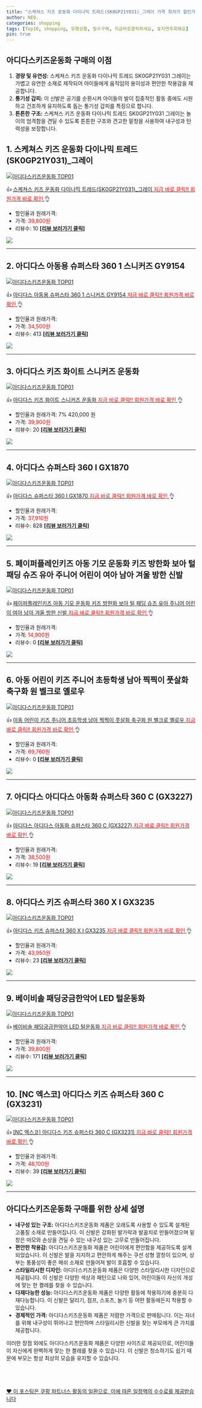 ```yaml
---
title: "스케쳐스 키즈 운동화 다이나믹 트레드(SK0GP21Y031)_그레이 가격 최저가 할인가 아디다스키즈운동화 최저가 추천 제품 비교"
author: NEO.
categories: shopping
tags: [Top10, shopping, 유행상품, 필수구매, 지금바로클릭하세요, 놓치면후회해요]
pin: true
---
```

## 아디다스키즈운동화 구매의 이점
1. **경량 및 유연성:** 스케쳐스 키즈 운동화 다이나믹 트레드 SK0GP21Y031 그레이는 가볍고 유연한 소재로 제작되어 아이들에게 움직임의 용이성과 편안한 착용감을 제공합니다.
2. **통기성 갑피:** 이 신발은 공기를 순환시켜 아이들의 발이 집중적인 활동 중에도 시원하고 건조하게 유지하도록 돕는 통기성 갑피를 특징으로 합니다.
3. **튼튼한 구조:** 스케쳐스 키즈 운동화 다이나믹 트레드 SK0GP21Y031 그레이는 놀이의 엄격함을 견딜 수 있도록 튼튼한 구조와 견고한 밑창을 사용하여 내구성과 탄력성을 보장합니다.

   

## 1. 스케쳐스 키즈 운동화 다이나믹 트레드(SK0GP21Y031)_그레이

[![아디다스키즈운동화 TOP01](https://thumbnail10.coupangcdn.com/thumbnails/remote/490x490ex/image/vendor_inventory/0ec8/ccb760a8db09d16adf48ffde4759ed4bcf61f787e5c68cc383ddac470d80.jpg)](https://link.coupang.com/re/AFFSDP?lptag=AF3617701&subid=GithubCoopas&pageKey=7776630259&traceid=V0-153&itemId=21008311742&vendorItemId=88103999783)


👍 [스케쳐스 키즈 운동화 다이나믹 트레드(SK0GP21Y031)_그레이 <font color=red> 지금 바로 클릭!! 회원가격 바로 확인 </font> ](https://link.coupang.com/re/AFFSDP?lptag=AF3617701&subid=GithubCoopas&pageKey=7776630259&traceid=V0-153&itemId=21008311742&vendorItemId=88103999783) 👌 


- 할인율과 원래가격: 
- 가격: <span style='color:red'>39,800원</span>
- 리뷰수: 10  [**[리뷰 보러가기 클릭]**](https://link.coupang.com/re/AFFSDP?lptag=AF3617701&subid=GithubCoopas&pageKey=7776630259&traceid=V0-153&itemId=21008311742&vendorItemId=88103999783)

[![](/discount_price.png)](https://link.coupang.com/re/AFFSDP?lptag=AF3617701&subid=GithubCoopas&pageKey=7776630259&traceid=V0-153&itemId=21008311742&vendorItemId=88103999783)

---


   

## 2. 아디다스 아동용 슈퍼스타 360 1 스니커즈 GY9154

[![아디다스키즈운동화 TOP01](https://thumbnail6.coupangcdn.com/thumbnails/remote/490x490ex/image/retail/images/2023/12/06/10/1/9f55d2fe-4258-46fd-b483-3e63789d8dc7.jpg)](https://link.coupang.com/re/AFFSDP?lptag=AF3617701&subid=GithubCoopas&pageKey=7653883009&traceid=V0-153&itemId=20920580220&vendorItemId=87987437796)


👍 [아디다스 아동용 슈퍼스타 360 1 스니커즈 GY9154 <font color=red> 지금 바로 클릭!! 회원가격 바로 확인 </font> ](https://link.coupang.com/re/AFFSDP?lptag=AF3617701&subid=GithubCoopas&pageKey=7653883009&traceid=V0-153&itemId=20920580220&vendorItemId=87987437796) 👌 


- 할인율과 원래가격: 
- 가격: <span style='color:red'>34,500원</span>
- 리뷰수: 413  [**[리뷰 보러가기 클릭]**](https://link.coupang.com/re/AFFSDP?lptag=AF3617701&subid=GithubCoopas&pageKey=7653883009&traceid=V0-153&itemId=20920580220&vendorItemId=87987437796)

[![](/discount_price.png)](https://link.coupang.com/re/AFFSDP?lptag=AF3617701&subid=GithubCoopas&pageKey=7653883009&traceid=V0-153&itemId=20920580220&vendorItemId=87987437796)

---


   

## 3. 아디다스 키즈 화이트 스니커즈 운동화

[![아디다스키즈운동화 TOP01](https://thumbnail9.coupangcdn.com/thumbnails/remote/490x490ex/image/vendor_inventory/f632/c6788bb2f4be02cff5a7b6b6619a749d9f25ff31d802e3b6e0a364260334.jpg)](https://link.coupang.com/re/AFFSDP?lptag=AF3617701&subid=GithubCoopas&pageKey=7836364448&traceid=V0-153&itemId=21321889987&vendorItemId=88381216632)


👍 [아디다스 키즈 화이트 스니커즈 운동화 <font color=red> 지금 바로 클릭!! 회원가격 바로 확인 </font> ](https://link.coupang.com/re/AFFSDP?lptag=AF3617701&subid=GithubCoopas&pageKey=7836364448&traceid=V0-153&itemId=21321889987&vendorItemId=88381216632) 👌 


- 할인율과 원래가격: 7%  420,000   원
- 가격: <span style='color:red'>39,900원</span>
- 리뷰수: 20  [**[리뷰 보러가기 클릭]**](https://link.coupang.com/re/AFFSDP?lptag=AF3617701&subid=GithubCoopas&pageKey=7836364448&traceid=V0-153&itemId=21321889987&vendorItemId=88381216632)

[![](/discount_price.png)](https://link.coupang.com/re/AFFSDP?lptag=AF3617701&subid=GithubCoopas&pageKey=7836364448&traceid=V0-153&itemId=21321889987&vendorItemId=88381216632)

---


   

## 4. 아디다스 슈퍼스타 360 I GX1870

[![아디다스키즈운동화 TOP01](https://thumbnail7.coupangcdn.com/thumbnails/remote/490x490ex/image/retail/images/2023/11/30/15/0/42e8445c-e4f2-47ea-9491-3211e8942895.jpg)](https://link.coupang.com/re/AFFSDP?lptag=AF3617701&subid=GithubCoopas&pageKey=7748920470&traceid=V0-153&itemId=20867192249&vendorItemId=87934532863)


👍 [아디다스 슈퍼스타 360 I GX1870 <font color=red> 지금 바로 클릭!! 회원가격 바로 확인 </font> ](https://link.coupang.com/re/AFFSDP?lptag=AF3617701&subid=GithubCoopas&pageKey=7748920470&traceid=V0-153&itemId=20867192249&vendorItemId=87934532863) 👌 


- 할인율과 원래가격: 
- 가격: <span style='color:red'>37,910원</span>
- 리뷰수: 828  [**[리뷰 보러가기 클릭]**](https://link.coupang.com/re/AFFSDP?lptag=AF3617701&subid=GithubCoopas&pageKey=7748920470&traceid=V0-153&itemId=20867192249&vendorItemId=87934532863)

[![](/discount_price.png)](https://link.coupang.com/re/AFFSDP?lptag=AF3617701&subid=GithubCoopas&pageKey=7748920470&traceid=V0-153&itemId=20867192249&vendorItemId=87934532863)

---


   

## 5. 페이퍼플레인키즈 아동 기모 운동화 키즈 방한화 보아 털 패딩 슈즈 유아 주니어 어린이 여아 남아 겨울 방한 신발

[![아디다스키즈운동화 TOP01](https://thumbnail8.coupangcdn.com/thumbnails/remote/490x490ex/image/vendor_inventory/f3a9/d60fd6847d0c0093b4b318783d560f5dab8c2185e4ca2a6b0260b28e2020.jpg)](https://link.coupang.com/re/AFFSDP?lptag=AF3617701&subid=GithubCoopas&pageKey=7680619463&traceid=V0-153&itemId=20514036370&vendorItemId=87591577391)


👍 [페이퍼플레인키즈 아동 기모 운동화 키즈 방한화 보아 털 패딩 슈즈 유아 주니어 어린이 여아 남아 겨울 방한 신발 <font color=red> 지금 바로 클릭!! 회원가격 바로 확인 </font> ](https://link.coupang.com/re/AFFSDP?lptag=AF3617701&subid=GithubCoopas&pageKey=7680619463&traceid=V0-153&itemId=20514036370&vendorItemId=87591577391) 👌 


- 할인율과 원래가격: 
- 가격: <span style='color:red'>14,900원</span>
- 리뷰수: 0  [**[리뷰 보러가기 클릭]**](https://link.coupang.com/re/AFFSDP?lptag=AF3617701&subid=GithubCoopas&pageKey=7680619463&traceid=V0-153&itemId=20514036370&vendorItemId=87591577391)

[![](/discount_price.png)](https://link.coupang.com/re/AFFSDP?lptag=AF3617701&subid=GithubCoopas&pageKey=7680619463&traceid=V0-153&itemId=20514036370&vendorItemId=87591577391)

---


   

## 6. 아동 어린이 키즈 주니어 초등학생 남아 찍찍이 풋살화 축구화 원 벨크로 옐로우

[![아디다스키즈운동화 TOP01](https://thumbnail6.coupangcdn.com/thumbnails/remote/490x490ex/image/vendor_inventory/f831/8e2046b1d07d7bea40ec0c93cc12365cfadbbc1cd33e4fd211cef9044037.jpg)](https://link.coupang.com/re/AFFSDP?lptag=AF3617701&subid=GithubCoopas&pageKey=7356589572&traceid=V0-153&itemId=18943325029&vendorItemId=87735128500)


👍 [아동 어린이 키즈 주니어 초등학생 남아 찍찍이 풋살화 축구화 원 벨크로 옐로우 <font color=red> 지금 바로 클릭!! 회원가격 바로 확인 </font> ](https://link.coupang.com/re/AFFSDP?lptag=AF3617701&subid=GithubCoopas&pageKey=7356589572&traceid=V0-153&itemId=18943325029&vendorItemId=87735128500) 👌 


- 할인율과 원래가격: 
- 가격: <span style='color:red'>69,760원</span>
- 리뷰수: 0  [**[리뷰 보러가기 클릭]**](https://link.coupang.com/re/AFFSDP?lptag=AF3617701&subid=GithubCoopas&pageKey=7356589572&traceid=V0-153&itemId=18943325029&vendorItemId=87735128500)

[![](/discount_price.png)](https://link.coupang.com/re/AFFSDP?lptag=AF3617701&subid=GithubCoopas&pageKey=7356589572&traceid=V0-153&itemId=18943325029&vendorItemId=87735128500)

---


   

## 7. 아디다스 아디다스 아동화 슈퍼스타 360 C (GX3227)

[![아디다스키즈운동화 TOP01](https://thumbnail7.coupangcdn.com/thumbnails/remote/490x490ex/image/vendor_inventory/a547/e3f441e68ae70d39db9d2e64bacfd0160b8e025205c8d4d1f654ae5e91dd.png)](https://link.coupang.com/re/AFFSDP?lptag=AF3617701&subid=GithubCoopas&pageKey=6355373259&traceid=V0-153&itemId=13391783766&vendorItemId=87171965230)


👍 [아디다스 아디다스 아동화 슈퍼스타 360 C (GX3227) <font color=red> 지금 바로 클릭!! 회원가격 바로 확인 </font> ](https://link.coupang.com/re/AFFSDP?lptag=AF3617701&subid=GithubCoopas&pageKey=6355373259&traceid=V0-153&itemId=13391783766&vendorItemId=87171965230) 👌 


- 할인율과 원래가격: 
- 가격: <span style='color:red'>38,500원</span>
- 리뷰수: 19  [**[리뷰 보러가기 클릭]**](https://link.coupang.com/re/AFFSDP?lptag=AF3617701&subid=GithubCoopas&pageKey=6355373259&traceid=V0-153&itemId=13391783766&vendorItemId=87171965230)

[![](/discount_price.png)](https://link.coupang.com/re/AFFSDP?lptag=AF3617701&subid=GithubCoopas&pageKey=6355373259&traceid=V0-153&itemId=13391783766&vendorItemId=87171965230)

---


   

## 8. 아디다스 키즈 슈퍼스타 360 X I GX3235

[![아디다스키즈운동화 TOP01](https://thumbnail8.coupangcdn.com/thumbnails/remote/490x490ex/image/vendor_inventory/2784/c0f836f6942742b37894b921f17f03bba44e9408cf2dea2cce690f0bdfdf.png)](https://link.coupang.com/re/AFFSDP?lptag=AF3617701&subid=GithubCoopas&pageKey=7379341110&traceid=V0-153&itemId=19053544788&vendorItemId=87109445605)


👍 [아디다스 키즈 슈퍼스타 360 X I GX3235 <font color=red> 지금 바로 클릭!! 회원가격 바로 확인 </font> ](https://link.coupang.com/re/AFFSDP?lptag=AF3617701&subid=GithubCoopas&pageKey=7379341110&traceid=V0-153&itemId=19053544788&vendorItemId=87109445605) 👌 


- 할인율과 원래가격: 
- 가격: <span style='color:red'>43,950원</span>
- 리뷰수: 23  [**[리뷰 보러가기 클릭]**](https://link.coupang.com/re/AFFSDP?lptag=AF3617701&subid=GithubCoopas&pageKey=7379341110&traceid=V0-153&itemId=19053544788&vendorItemId=87109445605)

[![](/discount_price.png)](https://link.coupang.com/re/AFFSDP?lptag=AF3617701&subid=GithubCoopas&pageKey=7379341110&traceid=V0-153&itemId=19053544788&vendorItemId=87109445605)

---


   

## 9. 베이비솔 패딩궁금한악어 LED 털운동화

[![아디다스키즈운동화 TOP01](https://thumbnail6.coupangcdn.com/thumbnails/remote/490x490ex/image/vendor_inventory/3bec/d4edd31ced8622fb2eb84cefec635c14c22ebc85d69a78d8f91825bba498.jpg)](https://link.coupang.com/re/AFFSDP?lptag=AF3617701&subid=GithubCoopas&pageKey=7700026152&traceid=V0-153&itemId=20613633843&vendorItemId=87687977287)


👍 [베이비솔 패딩궁금한악어 LED 털운동화 <font color=red> 지금 바로 클릭!! 회원가격 바로 확인 </font> ](https://link.coupang.com/re/AFFSDP?lptag=AF3617701&subid=GithubCoopas&pageKey=7700026152&traceid=V0-153&itemId=20613633843&vendorItemId=87687977287) 👌 


- 할인율과 원래가격: 
- 가격: <span style='color:red'>39,800원</span>
- 리뷰수: 171  [**[리뷰 보러가기 클릭]**](https://link.coupang.com/re/AFFSDP?lptag=AF3617701&subid=GithubCoopas&pageKey=7700026152&traceid=V0-153&itemId=20613633843&vendorItemId=87687977287)

[![](/discount_price.png)](https://link.coupang.com/re/AFFSDP?lptag=AF3617701&subid=GithubCoopas&pageKey=7700026152&traceid=V0-153&itemId=20613633843&vendorItemId=87687977287)

---


   

## 10. [NC 엑스코] 아디다스 키즈 슈퍼스타 360 C (GX3231)

[![아디다스키즈운동화 TOP01](https://thumbnail9.coupangcdn.com/thumbnails/remote/490x490ex/image/vendor_inventory/347b/bb0af2165e3983ec9d7860e6efc8801a5b253ece593ccbcf2ce47a003f57.png)](https://link.coupang.com/re/AFFSDP?lptag=AF3617701&subid=GithubCoopas&pageKey=6357745876&traceid=V0-153&itemId=13406781276&vendorItemId=85809769773)


👍 [[NC 엑스코] 아디다스 키즈 슈퍼스타 360 C (GX3231) <font color=red> 지금 바로 클릭!! 회원가격 바로 확인 </font> ](https://link.coupang.com/re/AFFSDP?lptag=AF3617701&subid=GithubCoopas&pageKey=6357745876&traceid=V0-153&itemId=13406781276&vendorItemId=85809769773) 👌 


- 할인율과 원래가격: 
- 가격: <span style='color:red'>48,100원</span>
- 리뷰수: 39  [**[리뷰 보러가기 클릭]**](https://link.coupang.com/re/AFFSDP?lptag=AF3617701&subid=GithubCoopas&pageKey=6357745876&traceid=V0-153&itemId=13406781276&vendorItemId=85809769773)

[![](/discount_price.png)](https://link.coupang.com/re/AFFSDP?lptag=AF3617701&subid=GithubCoopas&pageKey=6357745876&traceid=V0-153&itemId=13406781276&vendorItemId=85809769773)

---
## 아디다스키즈운동화 구매를 위한 상세 설명
* **내구성 있는 구조:** 아디다스키즈운동화 제품은 오래도록 사용할 수 있도록 설계된 고품질 소재로 만들어집니다. 이 신발은 강화된 발가락과 발꿈치로 만들어졌으며 밑창은 마모와 손상을 견딜 수 있는 내구성 있는 고무로 만들어집니다.
* **편안한 착용감:** 아디다스키즈운동화 제품은 어린이에게 편안함을 제공하도록 설계되었습니다. 이 신발은 발을 지지하고 편안하게 해주는 쿠션 성형 깔창이 있으며, 상부는 통풍성이 좋은 메쉬 소재로 만들어져 발이 호흡할 수 있습니다.
* **스타일리시한 디자인:** 아디다스키즈운동화 제품은 다양한 스타일리시한 디자인으로 제공됩니다. 이 신발은 다양한 색상과 패턴으로 나와 있어, 어린이들이 자신의 개성에 맞는 한 켤레를 찾을 수 있습니다.
* **다재다능한 성능:** 아디다스키즈운동화 제품은 다양한 활동에 착용하기에 충분히 다재다능합니다. 이 신발은 달리기, 점프, 스포츠, 놀기 등 어떤 활동에든지 착용할 수 있습니다.
* **경제적인 가격:** 아디다스키즈운동화 제품은 저렴한 가격으로 판매됩니다. 이는 자녀를 위해 내구성이 뛰어나고 편안하며 스타일리시한 신발을 찾는 부모에게 큰 가치를 제공합니다.

이러한 장점 외에도 아디다스키즈운동화 제품은 다양한 사이즈로 제공되므로, 어린이들이 자신에게 완벽하게 맞는 한 켤레를 찾을 수 있습니다. 이 신발은 청소하기도 쉽기 때문에 부모는 항상 최상의 모습을 유지할 수 있습니다.<br><br><br><br><br> [ ❤  이 포스팅은 쿠팡 파트너스 활동의 일환으로, 이에 따른 일정액의 수수료를 제공받습니다](https://link.coupang.com/a/bcEFyh)